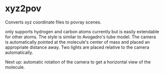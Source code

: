 # xyz2pov

Converts xyz coordinate files to povray scenes.

only supports hydrogen and carbon atoms currently but is easily extendable for
other atoms. The style is similar to Avogadro's tube model.
The camera is automatically pointed at the molecule's center of mass and placed
an appropriate distance away. Two lights are placed relative to the camera
automatically.

Next up: automatic rotation of the camera to get a horizontal view of the
molecule.
